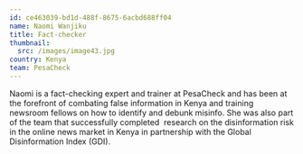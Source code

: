 ```yaml
---
id: ce463039-bd1d-488f-8675-6acbd688ff04
name: Naomi Wanjiku
title: Fact-checker
thumbnail:
  src: /images/image43.jpg
country: Kenya
team: PesaCheck
---
```


Naomi is a fact-checking expert and trainer at PesaCheck and has been at the forefront of combating false information in Kenya and training newsroom fellows on how to identify and debunk misinfo. She was also part of the team that successfully completed  research on the disinformation risk in the online news market in Kenya in partnership with the Global Disinformation Index (GDI).
